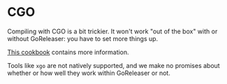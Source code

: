 # CGO

Compiling with CGO is a bit trickier.
It won't work "out of the box" with or without GoReleaser: you have to set more
things up.

[This cookbook](../cookbooks/cgo-and-crosscompiling.md) contains more
information.

Tools like `xgo` are not natively supported, and we make no promises about
whether or how well they work within GoReleaser or not.
